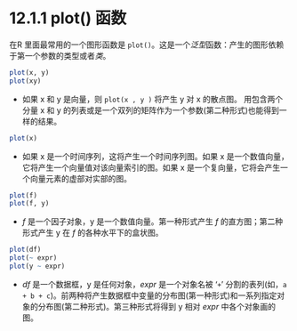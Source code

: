# 12.1.1 plot() 函数

在R 里面最常用的一个图形函数是 `plot()`。这是一个*泛型*函数：产生的图形依赖于第一个参数的类型或者*类*。

```R
plot(x, y)
plot(xy)
```

* 如果 x 和 y 是向量，则 `plot(x , y )` 将产生 y 对 x 的散点图。 用包含两个分量 x 和 y 的列表或是一个双列的矩阵作为一个参数(第二种形式)也能得到一样的结果。

```R
plot(x)
```

* 如果 x 是一个时间序列，这将产生一个时间序列图。如果 x 是一个数值向量，它将产生一个向量值对该向量索引的图。如果 x 是一个复向量，它将会产生一个向量元素的虚部对实部的图。

```R
plot(f)
plot(f, y)
```

* *f* 是一个因子对象，y 是一个数值向量。第一种形式产生 *f* 的直方图；第二种形式产生 y 在 *f* 的各种水平下的盒状图。

```R
plot(df)
plot(~ expr)
plot(y ~ expr)
```

* *df* 是一个数据框，y 是任何对象，*expr​* 是一个对象名被 ‘`+`’ 分割的表列(如，`a + b + c`)。前两种将产生数据框中变量的分布图(第一种形式)和一系列指定对象的分布图(第二种形式)。第三种形式将得到 y 相对 *expr* 中各个对象画的图。

